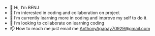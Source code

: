 - 👋 Hi, I’m BENJ
- 👀 I’m interested in coding and collaboration on project
- 🌱 I’m currently learning more in coding and improve my self to do it.
- 💞️ I’m looking to collaborate on learning coding
- 📫 How to reach me just email me AnthonyAgapay70929@gmail.com

<!---
Benj0929/Benj0929 is a ✨ special ✨ repository because its `README.md` (this file) appears on your GitHub profile.
You can click the Preview link to take a look at your changes.
--->

